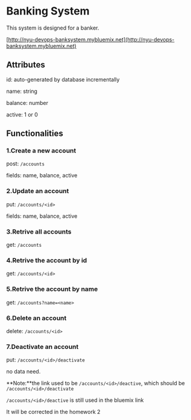 # Banking System
This system is designed for a banker.

[http://nyu-devops-banksystem.mybluemix.net](http://nyu-devops-banksystem.mybluemix.net)

## Attributes
id: auto-generated by database incrementally

name: string

balance: number

active: 1 or 0

## Functionalities
### 1.Create a new account
post: `/accounts`

fields: name, balance, active

### 2.Update an account
put: `/accounts/<id>`

fields: name, balance, active

### 3.Retrive all accounts
get: `/accounts`

### 4.Retrive the account by id
get: `/accounts/<id>`

### 5.Retrive the account by name
get: `/accounts?name=<name>`

### 6.Delete an account
delete: `/accounts/<id>`

### 7.Deactivate an account
put: `/accounts/<id>/deactivate`

no data need.

**Note:**the link used to be `/accounts/<id>/deactive`, which should be `/accounts/<id>/deactivate`

`/accounts/<id>/deactive` is still used in the bluemix link

It will be corrected in the homework 2

